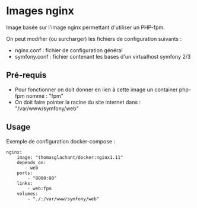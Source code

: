 # Images nginx

Image basée sur l'image nginx permettant d'utiliser un PHP-fpm.

On peut modifier (ou surcharger) les fichiers de configuration suivants : 
* nginx.conf : fichier de configuration général
* symfony.conf : fichier contenant les bases d'un virtualhost symfony 2/3

## Pré-requis 

* Pour fonctionner on doit donner en lien à cette image un container php-fpm nommé : "fpm"
* On doit faire pointer la racine du site internet dans : "/var/www/symfony/web"

## Usage

Exemple de configuration docker-compose :
```
nginx:
    image: "thomasglachant/docker:nginx1.11"
    depends_on:
       - web
    ports:
        - "8000:80"
    links:
        - web:fpm
    volumes:
        - "./:/var/www/symfony/web"
```

